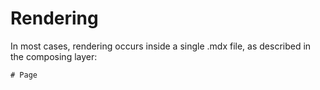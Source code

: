 # Rendering

In most cases, rendering occurs inside a single .mdx file, as described in the composing layer:

```
# Page



```
